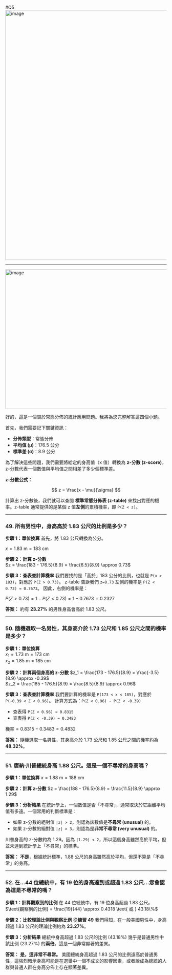 #Q5  
<img width="971" height="780" alt="image" src="https://github.com/user-attachments/assets/2ef1e4a8-9376-4f35-aaa7-b425c7133fee" />  

---  

<img width="697" height="436" alt="image" src="https://github.com/user-attachments/assets/6ec48849-96d1-4647-becc-0f1a18c8c08a" />

好的，這是一個關於常態分佈的統計應用問題。我將為您完整解答這四個小題。

首先，我們需要記下關鍵資訊：
*   **分佈類型**：常態分佈
*   **平均值 (μ)**：176.5 公分
*   **標準差 (σ)**：8.9 公分

為了解決這些問題，我們需要將給定的身高值（x 值）轉換為 **z-分數 (z-score)**，z-分數代表一個數值與平均值之間相差了多少個標準差。

**z-分數公式：**

$$ z = \frac{x - \mu}{\sigma} $$  

計算出 z-分數後，我們就可以查閱 **標準常態分佈表 (z-table)** 來找出對應的機率。z-table 通常提供的是某個 z 值**左側**的累積機率，即 `P(Z < z)`。

---

### 49. 所有男性中，身高高於 1.83 公尺的比例是多少？

**步驟 1：單位換算**
首先，將 1.83 公尺轉換為公分。  

$x = 1.83 \text{ m} = 183 \text{ cm}$  


**步驟 2：計算 z-分數**  
$z = \frac{183 - 176.5}{8.9} = \frac{6.5}{8.9} \approx 0.73$  

**步驟 3：查表並計算機率**
我們要找的是「高於」183 公分的比例，也就是 `P(x > 183)`，對應於 `P(Z > 0.73)`。
z-table 告訴我們 `z=0.73` 左側的機率是 `P(Z < 0.73) ≈ 0.7673`。
因此，右側的機率是：  

$P(Z > 0.73) = 1 - P(Z < 0.73) = 1 - 0.7673 = 0.2327$  

**答案：** 約有 **23.27%** 的男性身高會高於 1.83 公尺。

---

### 50. 隨機選取一名男性，其身高介於 1.73 公尺和 1.85 公尺之間的機率是多少？

**步驟 1：單位換算**  
$x_1 = 1.73 \text{ m} = 173 \text{ cm}$  
$x_2 = 1.85 \text{ m} = 185 \text{ cm}$  

**步驟 2：計算兩個身高的 z-分數**
$z_1 = \frac{173 - 176.5}{8.9} = \frac{-3.5}{8.9} \approx -0.39$  
$z_2 = \frac{185 - 176.5}{8.9} = \frac{8.5}{8.9} \approx 0.96$  

**步驟 3：查表並計算機率**
我們要計算的機率是 `P(173 < x < 185)`，對應於 `P(-0.39 < Z < 0.96)`。
計算方式為：`P(Z < 0.96) - P(Z < -0.39)`
*   查表得 `P(Z < 0.96) ≈ 0.8315`
*   查表得 `P(Z < -0.39) ≈ 0.3483`

$\text{機率} = 0.8315 - 0.3483 = 0.4832$  

**答案：** 隨機選取一名男性，其身高介於 1.73 公尺和 1.85 公尺之間的機率約為 **48.32%**。

---

### 51. 唐納·川普總統身高 1.88 公尺。這是一個不尋常的身高嗎？

**步驟 1：單位換算**
$x = 1.88 \text{ m} = 188 \text{ cm}$  

**步驟 2：計算 z-分數**
$z = \frac{188 - 176.5}{8.9} = \frac{11.5}{8.9} \approx 1.29$  

**步驟 3：分析結果**
在統計學上，一個數值是否「不尋常」，通常取決於它距離平均值有多遠。一個常用的判斷標準是：
*   如果 z-分數的絕對值 `|z| > 2`，則認為該數值是**不尋常 (unusual)** 的。
*   如果 z-分數的絕對值 `|z| > 3`，則認為是**非常不尋常 (very unusual)** 的。

川普身高的 z-分數約為 1.29。因為 `|1.29| < 2`，所以這個身高雖然高於平均，但並未達到統計學上「不尋常」的標準。

**答案：** **不是**，根據統計標準，1.88 公尺的身高雖然高於平均，但還不算是「不尋常」的身高。

---

### 52. 在...44 位總統中，有 19 位的身高達到或超過 1.83 公尺...您會認為這是不尋常的嗎？

**步驟 1：計算觀察到的比例**
在 44 位總統中，有 19 位身高超過 1.83 公尺。
$\text{觀察到的比例} = \frac{19}{44} \approx 0.4318 \text{ 或 } 43.18\%$  

**步驟 2：比較理論比例與觀察比例**
從**練習 49** 我們得知，在一般美國男性中，身高超過 1.83 公尺的理論比例約為 **23.27%**。

**步驟 3：分析結果**
總統中身高超過 1.83 公尺的比例 (43.18%) 幾乎是普通男性中該比例 (23.27%) 的**兩倍**。這是一個非常顯著的差異。

**答案：** **是，這非常不尋常。** 美國總統身高超過 1.83 公尺的比例遠高於普通男性，這強烈暗示身高可能是在選舉中一個不成文的影響因素，或者說成為總統的人群與普通人群在身高分佈上存在顯著差異。

